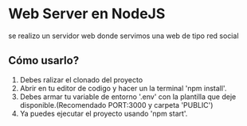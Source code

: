 # Web Server en NodeJS

se realizo un servidor web donde servimos una web de tipo red social

## Cómo usarlo?

1. Debes ralizar el clonado del proyecto
2. Abrir en tu editor de codigo y hacer un  la terminal 'npm install'.
3. Debes armar tu variable de entorno '.env' con la plantilla que deje disponible.(Recomendado PORT:3000 y carpeta 'PUBLIC')
4. Ya puedes ejecutar el proyecto usando 'npm start'.
